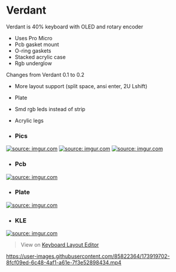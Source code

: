 # Verdant
Verdant is 40% keyboard with OLED and rotary encoder
- Uses Pro Micro 
- Pcb gasket mount
- O-ring gaskets
- Stacked acrylic case
- Rgb underglow

Changes from Verdant 0.1 to 0.2

- More layout support (split space, ansi enter, 2U Lshift)
- Plate
- Smd rgb leds instead of strip
- Acrylic legs

- ### Pics
<a href="https://imgur.com/CjAaG8n"><img src="https://i.imgur.com/CjAaG8n.jpg" title="source: imgur.com" /></a>
<a href="https://imgur.com/gJyBlvI"><img src="https://i.imgur.com/gJyBlvI.jpg" title="source: imgur.com" /></a>
<a href="https://imgur.com/SKLAlS6"><img src="https://i.imgur.com/SKLAlS6.jpg" title="source: imgur.com" /></a>
- ### Pcb
<a href="https://imgur.com/OcQM3kz"><img src="https://i.imgur.com/OcQM3kz.png" title="source: imgur.com" /></a>
- ### Plate
<a href="https://imgur.com/S53nGjT"><img src="https://i.imgur.com/S53nGjT.png" title="source: imgur.com" /></a>
- ### KLE
<a href="https://imgur.com/Mb1c4pH"><img src="https://i.imgur.com/Mb1c4pH.png" title="source: imgur.com" /></a>
> View on [Keyboard Layout Editor](http://www.keyboard-layout-editor.com/##@@_x:2.25%3B&=Del&=Q&=W&=E&=R&=T&=Y&=U&=I&=O&=P&=%7B%0A%5B&=%7D%0A%5D&_x:0.25&w:1.25&h:2&w2:1.5&h2:1&x2:-0.25%3B&=Enter&_x:1&a:0&w:1.5%3B&=%7C%0A%5C%0A%0A%0Aor%20backspace%3B&@_x:2.25&a:4&w:1.25%3B&=Tab&=A&=S&=D&=F&=G&=H&=J&=K&=L&=%2F:%0A%2F%3B&=%22%0A'&=~%0A%23&_x:1.5&w:2.25%3B&=Enter%3B&@_w:2%3B&=Shift&_x:0.25%3B&=Shift&=%7C%0A%5C&=Z&=X&=C&=V&=B&=N&=M&=%3C%0A,&=%3E%0A.&=%3F%0A%2F%2F&_w:1.25%3B&=Layer&_w:1.25%3B&=Shift%3B&@_x:2.25&w:1.25%3B&=Ctrl&=Layer&_w:1.25%3B&=Alt&_w:7%3B&=7&=%E2%86%90&=%E2%86%91&=%E2%86%93&=%E2%86%92%3B&@_y:0.25&x:2.25&w:1.25%3B&=Ctrl&_a:7%3B&=&=&=&_a:4&w:6.25%3B&=6.25%3B&@_y:0.25&x:6.5&w:2.25%3B&=2.25&_a:7&w:1.25%3B&=&_a:4&w:2.75%3B&=2.75)
> 
https://user-images.githubusercontent.com/85822364/173919702-8fcf09ed-6c48-4af1-a61e-7f3e52898434.mp4
